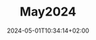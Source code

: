 ---
title: "May2024"
description: 
date: 2024-05-01T10:34:14+02:00
image: 
math: 
license: 
comments: true
draft: false
---